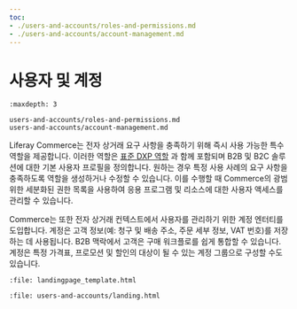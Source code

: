 ```yaml
---
toc:
- ./users-and-accounts/roles-and-permissions.md
- ./users-and-accounts/account-management.md
---
```

# 사용자 및 계정

```{toctree}
:maxdepth: 3

users-and-accounts/roles-and-permissions.md
users-and-accounts/account-management.md
```

Liferay Commerce는 전자 상거래 요구 사항을 충족하기 위해 즉시 사용 가능한 특수 역할을 제공합니다. 이러한 역할은 [표준 DXP 역할](https://learn.liferay.com/dxp/latest/en/users-and-permissions/roles-and-permissions/default-roles-reference.html) 과 함께 포함되며 B2B 및 B2C 솔루션에 대한 기본 사용자 프로필을 정의합니다. 원하는 경우 특정 사용 사례의 요구 사항을 충족하도록 역할을 생성하거나 수정할 수 있습니다. 이를 수행할 때 Commerce의 광범위한 세분화된 권한 목록을 사용하여 응용 프로그램 및 리소스에 대한 사용자 액세스를 관리할 수 있습니다.

Commerce는 또한 전자 상거래 컨텍스트에서 사용자를 관리하기 위한 계정 엔터티를 도입합니다. 계정은 고객 정보(예: 청구 및 배송 주소, 주문 세부 정보, VAT 번호)를 저장하는 데 사용됩니다. B2B 맥락에서 고객은 구매 워크플로를 쉽게 통합할 수 있습니다. 계정은 특정 가격표, 프로모션 및 할인의 대상이 될 수 있는 계정 그룹으로 구성할 수도 있습니다.

```{raw} html
:file: landingpage_template.html
```

```{raw} html
:file: users-and-accounts/landing.html
```
